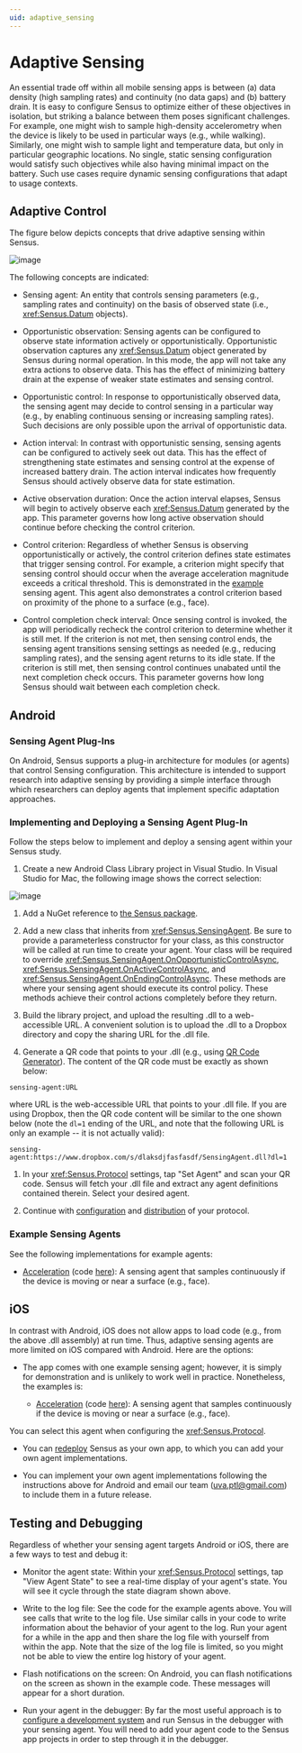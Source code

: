 ```yaml
---
uid: adaptive_sensing
---
```


# Adaptive Sensing
An essential trade off within all mobile sensing apps is between (a) data density (high sampling
rates) and continuity (no data gaps) and (b) battery drain. It is easy to configure Sensus to 
optimize either of these objectives in isolation, but striking a balance between them poses significant 
challenges. For example, one might wish to sample high-density accelerometry when the device
is likely to be used in particular ways (e.g., while walking). Similarly, one might wish to sample light 
and temperature data, but only in particular geographic locations. No single, static sensing configuration 
would satisfy such objectives while also having minimal impact on the battery. Such use cases require
dynamic sensing configurations that adapt to usage contexts.

## Adaptive Control
The figure below depicts concepts that drive adaptive sensing within Sensus.

![image](/sensus/images/adaptive-sensing-state-diagram.png)

The following concepts are indicated:

* Sensing agent:  An entity that controls sensing parameters (e.g., sampling rates and continuity) on
the basis of observed state (i.e., <xref:Sensus.Datum> objects).

* Opportunistic observation:  Sensing agents can be configured to observe state information actively 
or opportunistically. Opportunistic observation captures any <xref:Sensus.Datum> object generated 
by Sensus during normal operation. In this mode, the app will not take any extra actions to observe 
data. This has the effect of minimizing battery drain at the expense of weaker state estimates and 
sensing control.

* Opportunistic control:  In response to opportunistically observed data, the sensing agent
may decide to control sensing in a particular way (e.g., by enabling continuous sensing or
increasing sampling rates). Such decisions are only possible upon the arrival of opportunistic data.

* Action interval:  In contrast with opportunistic sensing, sensing agents can be configured to actively
seek out data. This has the effect of strengthening state estimates and sensing control at the expense 
of increased battery drain. The action interval indicates how frequently Sensus should actively observe 
data for state estimation.

* Active observation duration:  Once the action interval elapses, Sensus will begin to actively
observe each <xref:Sensus.Datum> generated by the app. This parameter governs how long active
observation should continue before checking the control criterion.

* Control criterion:  Regardless of whether Sensus is observing opportunistically or actively, 
the control criterion defines state estimates that trigger sensing control. For example, a 
criterion might specify that sensing control should occur when the average acceleration 
magnitude exceeds a critical threshold. This is demonstrated in the 
[example](https://github.com/predictive-technology-laboratory/sensus/blob/develop/ExampleSensingAgent.Shared/ExampleAccelerationSensingAgent.cs)
sensing agent. This agent also demonstrates a control criterion based on proximity of the phone
to a surface (e.g., face).

* Control completion check interval:  Once sensing control is invoked, the app will periodically 
recheck the control criterion to determine whether it is still met. If the criterion is not met, 
then sensing control ends, the sensing agent transitions sensing settings as needed (e.g., reducing
sampling rates), and the sensing agent returns to its idle state. If the criterion is still met, 
then sensing control continues unabated until the next completion check occurs. This parameter governs 
how long Sensus should wait between each completion check.

## Android

### Sensing Agent Plug-Ins
On Android, Sensus supports a plug-in architecture for modules (or agents) that control Sensing configuration.
This architecture is intended to support research into adaptive sensing by providing a simple interface
through which researchers can deploy agents that implement specific adaptation approaches.

### Implementing and Deploying a Sensing Agent Plug-In
Follow the steps below to implement and deploy a sensing agent within your Sensus study.

1. Create a new Android Class Library project in Visual Studio. In Visual Studio for Mac, the following image
shows the correct selection:

![image](/sensus/images/survey-agent-project.png)

1. Add a NuGet reference to [the Sensus package](https://www.nuget.org/packages/Sensus).

1. Add a new class that inherits from <xref:Sensus.SensingAgent>. Be sure to provide a parameterless constructor
for your class, as this constructor will be called at run time to create your agent. Your class will be required
to override <xref:Sensus.SensingAgent.OnOpportunisticControlAsync>, 
<xref:Sensus.SensingAgent.OnActiveControlAsync>, and <xref:Sensus.SensingAgent.OnEndingControlAsync>. These methods 
are where your sensing agent should execute its control policy. These methods achieve their control actions completely 
before they return.

1. Build the library project, and upload the resulting .dll to a web-accessible URL. A convenient
solution is to upload the .dll to a Dropbox directory and copy the sharing URL for the .dll file.

1. Generate a QR code that points to your .dll (e.g., using [QR Code Generator](https://www.qr-code-generator.com/)).
The content of the QR code must be exactly as shown below:
```
sensing-agent:URL
```
where URL is the web-accessible URL that points to your .dll file. If you are using Dropbox, then the QR code
content will be similar to the one shown below (note the `dl=1` ending of the URL, and note that the following 
URL is only an example -- it is not actually valid):
```
sensing-agent:https://www.dropbox.com/s/dlaksdjfasfasdf/SensingAgent.dll?dl=1
```

1. In your <xref:Sensus.Protocol> settings, tap "Set Agent" and scan your QR code. Sensus will fetch your .dll file and 
extract any agent definitions contained therein. Select your desired agent.

1. Continue with [configuration](xref:protocol_creation) and [distribution](xref:protocol_distribution)
of your protocol.

### Example Sensing Agents
See the following implementations for example agents:

* [Acceleration](xref:ExampleSensingAgent.ExampleAccelerationSensingAgent) (code [here](https://github.com/predictive-technology-laboratory/sensus/blob/develop/ExampleSensingAgent.Shared/ExampleAccelerationSensingAgent.cs)):  A 
sensing agent that samples continuously if the device is moving or near a surface (e.g., face).

## iOS

In contrast with Android, iOS does not allow apps to load code (e.g., from the above .dll assembly) at
run time. Thus, adaptive sensing agents are more limited on iOS compared with Android. Here are the options:

* The app comes with one example sensing agent; however, it is simply for demonstration and is unlikely to work
well in practice. Nonetheless, the examples is:

  * [Acceleration](xref:ExampleSensingAgent.ExampleAccelerationSensingAgent) (code [here](https://github.com/predictive-technology-laboratory/sensus/blob/develop/ExampleSensingAgent.Shared/ExampleAccelerationSensingAgent.cs)):  A 
sensing agent that samples continuously if the device is moving or near a surface (e.g., face).

You can select this agent when configuring the <xref:Sensus.Protocol>.

* You can [redeploy](xref:redeploying) Sensus as your own app, to which you can add your own agent implementations.

* You can implement your own agent implementations following the instructions above for Android and email 
our team (uva.ptl@gmail.com) to include them in a future release.

## Testing and Debugging

Regardless of whether your sensing agent targets Android or iOS, there are a few ways to test and debug it:

* Monitor the agent state:  Within your <xref:Sensus.Protocol> settings, tap "View Agent State" to see a real-time
display of your agent's state. You will see it cycle through the state diagram shown above.

* Write to the log file:  See the code for the example agents above. You will see calls that write to the log file. Use similar
calls in your code to write information about the behavior of your agent to the log. Run your agent for a while in the app and
then share the log file with yourself from within the app. Note that the size of the log file is limited, so you might not be 
able to view the entire log history of your agent.

* Flash notifications on the screen:  On Android, you can flash notifications on the screen as shown in the example code. These
messages will appear for a short duration.

* Run your agent in the debugger:  By far the most useful approach is to [configure a development system](xref:dev_config) and
run Sensus in the debugger with your sensing agent. You will need to add your agent code to the Sensus app projects in order to 
step through it in the debugger.

